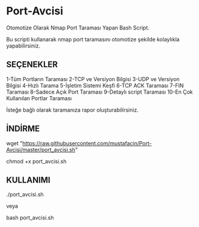 # Port-Avcisi
<body>
Otomotize Olarak Nmap Port Taraması Yapan Bash Script.

Bu scripti kullanarak nmap port taramasını otomotize şekilde kolaylıkla yapabilirsiniz.




<h2>SEÇENEKLER</h2>

1-Tüm Portların Taraması
2-TCP ve Versiyon Bilgisi
3-UDP ve Versiyon Bilgisi
4-Hızlı Tarama
5-İşletim Sistemi Keşfi
6-TCP ACK Taraması
7-FIN Taraması
8-Sadece Açık Port Taraması
9-Detaylı script Taraması
10-En Çok Kullanılan Portlar Taraması


İsteğe bağlı olarak taramanıza rapor oluşturabilirsiniz.


<h2> İNDİRME </h2>

wget "https://raw.githubusercontent.com/mustafacin/Port-Avcisi/master/port_avcisi.sh"

chmod +x port_avcisi.sh

<h2>KULLANIMI</h2>


./port_avcisi.sh 

veya

bash port_avcisi.sh

</body>


